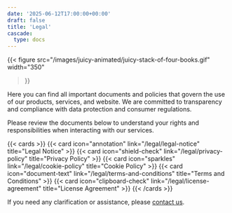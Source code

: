 ```yaml
---
date: '2025-06-12T17:00:00+00:00'
draft: false
title: 'Legal'
cascade:
  type: docs
---
```


{{< figure
  src="/images/juicy-animated/juicy-stack-of-four-books.gif"
  width="350"
>}}

Here you can find all important documents and policies that govern the use of our products, services, and website. We are committed to transparency and compliance with data protection and consumer regulations.

Please review the documents below to understand your rights and responsibilities when interacting with our services.

{{< cards >}}
  {{< card icon="annotation" link="/legal/legal-notice" title="Legal Notice" >}}
  {{< card icon="shield-check" link="/legal/privacy-policy" title="Privacy Policy" >}}
  {{< card icon="sparkles" link="/legal/cookie-policy" title="Cookie Policy" >}}
  {{< card icon="document-text" link="/legal/terms-and-conditions" title="Terms and Conditions" >}}
  {{< card icon="clipboard-check" link="/legal/license-agreement" title="License Agreement" >}}
{{< /cards >}}

If you need any clarification or assistance, please [contact us](/contact).